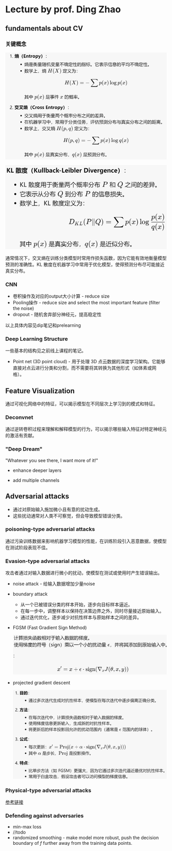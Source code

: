 # Lecture by prof. Ding Zhao

## fundamentals about CV

### 关键概念

![image-20240816015210295](./markdown-img/CMU_DeepVision_0816.assets/image-20240816015210295.png)

![image-20240816015315065](./markdown-img/CMU_DeepVision_0816.assets/image-20240816015315065.png)

通常情况下，交叉熵在训练分类模型时常用作损失函数，因为它能有效地衡量模型预测的准确性。KL 散度在机器学习中常用于优化模型，使得预测分布尽可能接近真实分布。

### CNN

- 卷积操作及对应的output大小计算 - reduce size
- Pooling操作 - reduce size and select the most important feature (filter the noise)
- dropout - 随机舍弃部分神经元，提高稳定性

以上具体内容见dip笔记和prelearning

### Deep Learning Structure

一些基本的结构见之前线上课程的笔记。

- Point net (3D point cloud) - 用于处理 3D 点云数据的深度学习架构。它能够直接对点云进行分类和分割，而不需要将其转换为其他形式（如体素或网格）。

## Feature Visualization

通过可视化网络中的特征，可以揭示模型在不同层次上学习到的模式和特征。

### Deconvnet

通过逆转卷积过程来理解和解释模型的行为，可以揭示哪些输入特征对特定神经元的激活有贡献。

### "Deep Dream"

"Whatever you see there, I want more of it!"

- enhance deeper layers

- add multiple channels

## Adversarial attacks

- 通过对原始输入施加微小且有意的扰动生成。
- 这些扰动通常对人类不可察觉，但会导致模型错误分类。

### poisoning-type adversarial attacks

通过污染训练数据来影响机器学习模型的性能，在训练阶段引入恶意数据，使模型在测试阶段表现不佳。

### Evasion-type adversarial attacks

攻击者通过对输入数据进行微小的扰动，使模型在测试或使用时产生错误输出。

- noise attack - 给输入数据增加少量noise

- boundary attack

  - 从一个已被错误分类的样本开始，逐步向目标样本逼近。
  - 在每一步中，调整样本以保持在决策边界之外，同时尽量接近原始输入。
  - 通过迭代优化，逐步减少对抗性样本与原始样本之间的差异。

- FGSM (Fast Gradient Sign Method)

  ![image-20240816032252384](./markdown-img/CMU_DeepVision_0816.assets/image-20240816032252384.png)

- projected gradient descent

  ![image-20240816032720134](./markdown-img/CMU_DeepVision_0816.assets/image-20240816032720134.png)

### Physical-type adversarial attacks

[参考链接](https://blog.csdn.net/weixin_51176105/article/details/134189851)

### Defending against adversaries

- min-max loss
- //todo
- randomized smoothing - make model more robust, push the decision boundary of $f$ further away from the training data points.

